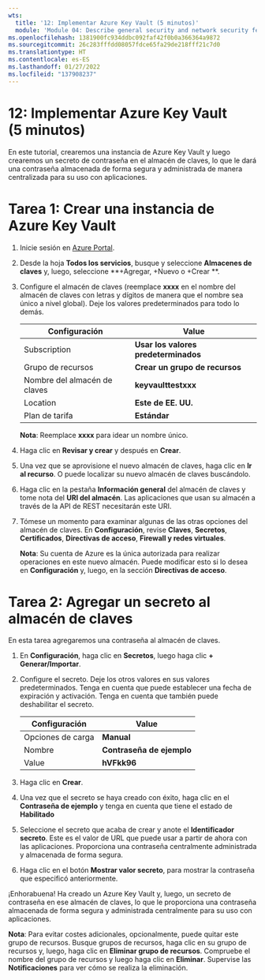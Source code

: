 ```yaml
---
wts:
  title: '12: Implementar Azure Key Vault (5 minutos)'
  module: 'Module 04: Describe general security and network security features'
ms.openlocfilehash: 1381900fc934ddbc092faf42f0b0a366364a9872
ms.sourcegitcommit: 26c283fffdd08057fdce65fa29de218fff21c7d0
ms.translationtype: HT
ms.contentlocale: es-ES
ms.lasthandoff: 01/27/2022
ms.locfileid: "137908237"
---
```

# <a name="12---implement-azure-key-vault-5-min"></a>12: Implementar Azure Key Vault (5 minutos)

En este tutorial, crearemos una instancia de Azure Key Vault y luego crearemos un secreto de contraseña en el almacén de claves, lo que le dará una contraseña almacenada de forma segura y administrada de manera centralizada para su uso con aplicaciones.

# <a name="task-1-create-an-azure-key-vault"></a>Tarea 1: Crear una instancia de Azure Key Vault 

1. Inicie sesión en [Azure Portal](https://portal.azure.com).

2. Desde la hoja **Todos los servicios**, busque y seleccione **Almacenes de claves** y, luego, seleccione **+Agregar, +Nuevo o +Crear **.

3. Configure el almacén de claves (reemplace **xxxx** en el nombre del almacén de claves con letras y dígitos de manera que el nombre sea único a nivel global). Deje los valores predeterminados para todo lo demás.

    | Configuración | Value | 
    | --- | --- |
    | Subscription | **Usar los valores predeterminados** |
    | Grupo de recursos | **Crear un grupo de recursos** |
    | Nombre del almacén de claves | **keyvaulttestxxx** |
    | Location | **Este de EE. UU.** |
    | Plan de tarifa | **Estándar** |
    
    **Nota**: Reemplace **xxxx** para idear un nombre único.
4. Haga clic en **Revisar y crear** y después en **Crear**. 

5. Una vez que se aprovisione el nuevo almacén de claves, haga clic en **Ir al recurso**. O puede localizar su nuevo almacén de claves buscándolo. 

6. Haga clic en la pestaña **Información general** del almacén de claves y tome nota del **URI del almacén**. Las aplicaciones que usan su almacén a través de la API de REST necesitarán este URI.

7. Tómese un momento para examinar algunas de las otras opciones del almacén de claves. En **Configuración**, revise **Claves**, **Secretos**, **Certificados**, **Directivas de acceso**, **Firewall y redes virtuales**.

    **Nota**: Su cuenta de Azure es la única autorizada para realizar operaciones en este nuevo almacén. Puede modificar esto si lo desea en **Configuración** y, luego, en la sección **Directivas de acceso**.

# <a name="task-2-add-a-secret-to-the-key-vault"></a>Tarea 2: Agregar un secreto al almacén de claves
        
En esta tarea agregaremos una contraseña al almacén de claves. 

1. En **Configuración**, haga clic en **Secretos**, luego haga clic **+ Generar/Importar**.

2. Configure el secreto. Deje los otros valores en sus valores predeterminados. Tenga en cuenta que puede establecer una fecha de expiración y activación. Tenga en cuenta que también puede deshabilitar el secreto.

    | Configuración | Value | 
    | --- | --- |
    | Opciones de carga | **Manual** |
    | Nombre | **Contraseña de ejemplo** |
    | Value | **hVFkk96** |

3. Haga clic en **Crear**.

4. Una vez que el secreto se haya creado con éxito, haga clic en el **Contraseña de ejemplo** y tenga en cuenta que tiene el estado de **Habilitado**

5. Seleccione el secreto que acaba de crear y anote el **Identificador secreto**. Este es el valor de URL que puede usar a partir de ahora con las aplicaciones. Proporciona una contraseña centralmente administrada y almacenada de forma segura. 

6. Haga clic en el botón **Mostrar valor secreto**, para mostrar la contraseña que especificó anteriormente.


¡Enhorabuena! Ha creado un Azure Key Vault y, luego, un secreto de contraseña en ese almacén de claves, lo que le proporciona una contraseña almacenada de forma segura y administrada centralmente para su uso con aplicaciones.

**Nota**: Para evitar costes adicionales, opcionalmente, puede quitar este grupo de recursos. Busque grupos de recursos, haga clic en su grupo de recursos y, luego, haga clic en **Eliminar grupo de recursos**. Compruebe el nombre del grupo de recursos y luego haga clic en **Eliminar**. Supervise las **Notificaciones** para ver cómo se realiza la eliminación.
